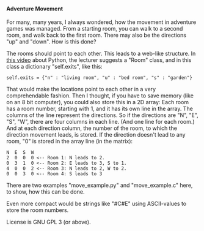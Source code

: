 #### Adventure Movement

For many, many years, I always wondered, how the movement in adventure games was managed.
From a starting room, you can walk to a second room, and walk back to the first room. There may also be the directions "up" and "down". How is this done?

The rooms should point to each other. This leads to a web-like structure. In [this video](https://www.youtube.com/watch?v=8CDePunJlck) about Python, the lecturer suggests a "Room" class, and in this class a dictionary "self.exits", like this:

    self.exits = {"n" : "living room", "u" : "bed room", "s" : "garden"}

That would make the locations point to each other in a very comprehendable fashion.
Then I thought, if you have to save memory (like on an 8 bit computer), you could also store this in a 2D array: Each room has a room number, starting with 1, and it has its own line in the array. The columns of the line represent the directions. So if the directions are "N", "E", "S", "W", there are four columns in each line. (And one line for each room.)
And at each direction column, the number of the room, to which the direction movement leads, is stored.
If the direction doesn't lead to any room, "0" is stored in the array line (in the matrix):

    N  E  S  W
    2  0  0  0 <-- Room 1: N leads to 2.
    0  3  1  0 <-- Room 2: E leads to 3, S to 1.
    4  0  0  2 <-- Room 3: N leads to 2, W to 2.
    0  0  3  0 <-- Room 4: S leads to 3

There are two examples "move_example.py" and "move_example.c" here, to show, how this can be done.

Even more compact would be strings like "#C#E" using ASCII-values to store the room numbers.

License is GNU GPL 3 (or above).
